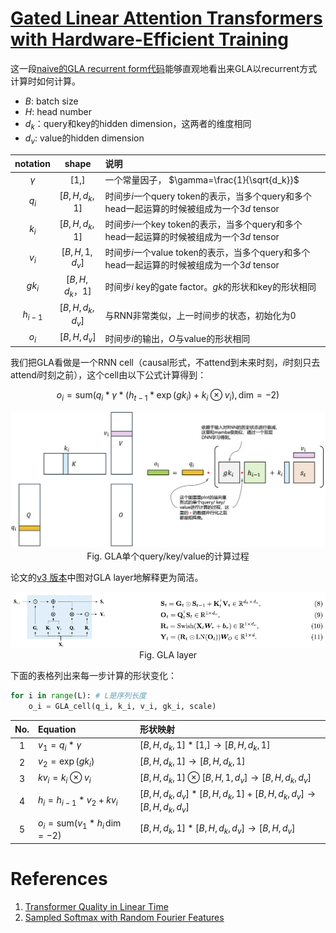 # [Gated Linear Attention Transformers with Hardware-Efficient Training](https://arxiv.org/pdf/2312.06635)

这一段[naive的GLA recurrent form代码](https://github.com/lcy-seso/flash-linear-attention/blob/exp/fla/ops/gla/naive.py#L35)能够直观地看出来GLA以recurrent方式计算时如何计算。

- $B$: batch size
- $H$: head number
- $d_k$：query和key的hidden dimension，这两者的维度相同
- $d_v$: value的hidden dimension

|notation|shape|说明|
|:--:|:--:|:--|
|$\gamma$|$[1,]$|一个常量因子， $\gamma=\frac{1}{\sqrt{d_k}}$|
|$q_i$|$[B,H,d_k,1]$|时间步$i$一个query token的表示，当多个query和多个head一起运算的时候被组成为一个$3d$ tensor|
|$k_i$|$[B,H,d_k,1]$|时间步$i$一个key token的表示，当多个query和多个head一起运算的时候被组成为一个$3d$ tensor|
|$v_i$|$[B,H,1,d_v]$|时间步$i$一个value token的表示，当多个query和多个head一起运算的时候被组成为一个$3d$ tensor|
|${gk}_i$|$[B,H,d_k，1]$|时间步$i$ key的gate factor。${gk}$的形状和key的形状相同|
|$h_{i-1}$|$[B,H,d_k,d_v]$|与RNN非常类似，上一时间步的状态，初始化为0|
|$o_{i}$|$[B,H,d_v]$|时间步$i$的输出，$O$与value的形状相同|

我们把GLA看做是一个RNN cell（causal形式，不attend到未来时刻，$i$时刻只去attend$i$时刻之前），这个cell由以下公式计算得到：

$$o_i = \text{sum} \left( q_i * \gamma * \left(h_{t-1} * \exp \left( {gk}_i \right)  + k_i \otimes v_i \right), \text{dim}=-2 \right)$$

<p align="center">
<img src="figures/gla.png"><br>
Fig. GLA单个query/key/value的计算过程
</p>

论文的[v3 版本](https://arxiv.org/pdf/2312.06635v3)中图对GLA layer地解释更为简洁。

<p align="center">
<img src="figures/gla_layer.png"><br>
Fig. GLA layer
</p>

下面的表格列出来每一步计算的形状变化：

```python
for i in range(L): # L是序列长度
    o_i = GLA_cell(q_i, k_i, v_i, gk_i, scale)
```

|No.|Equation|形状映射|
|:--:|:--|:--|
|1|$v_1 = q_i * \gamma$|$[B,H,d_k,1]*[1,] \longrightarrow [B,H,d_k,1]$|
|2|$v_2 = \exp \left( {gk}_i \right)$|$[B,H,d_k,1] \longrightarrow [B,H,d_k,1]$
|3|${kv}_i = k_i \otimes v_i$  | $[B,H,d_k,1]\otimes [B,H,1,d_v]\longrightarrow [B,H,d_k,d_v]$|
|4|$h_i = h_{i-1} * v_2 + {kv}_i$|$[B,H,d_k,d_v]*[B,H,d_k,1]+[B,H,d_k,d_v] \longrightarrow [B,H,d_k,d_v]$
|5|$o_i=\text{sum}\left( v_1 *h_i \, \text{dim}=-2 \right)$|$[B,H,d_k,1]*[B,H,d_k,d_v] \longrightarrow [B,H,d_v]$

# References

1. [Transformer Quality in Linear Time](https://proceedings.mlr.press/v162/hua22a/hua22a.pdf)
1. [Sampled Softmax with Random Fourier Features](https://arxiv.org/pdf/1907.10747)
